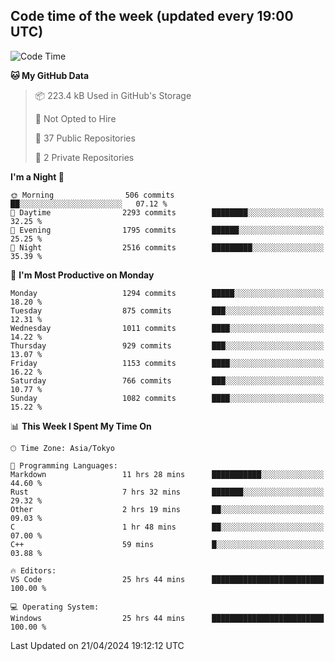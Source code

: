 ## Code time of the week (updated every 19:00 UTC)

<!--START_SECTION:waka-->
![Code Time](http://img.shields.io/badge/Code%20Time-2%2C983%20hrs%2057%20mins-blue)

**🐱 My GitHub Data** 

> 📦 223.4 kB Used in GitHub's Storage 
 > 
> 🚫 Not Opted to Hire
 > 
> 📜 37 Public Repositories 
 > 
> 🔑 2 Private Repositories 
 > 
**I'm a Night 🦉** 

```text
🌞 Morning                506 commits         ██░░░░░░░░░░░░░░░░░░░░░░░   07.12 % 
🌆 Daytime                2293 commits        ████████░░░░░░░░░░░░░░░░░   32.25 % 
🌃 Evening                1795 commits        ██████░░░░░░░░░░░░░░░░░░░   25.25 % 
🌙 Night                  2516 commits        █████████░░░░░░░░░░░░░░░░   35.39 % 
```
📅 **I'm Most Productive on Monday** 

```text
Monday                   1294 commits        █████░░░░░░░░░░░░░░░░░░░░   18.20 % 
Tuesday                  875 commits         ███░░░░░░░░░░░░░░░░░░░░░░   12.31 % 
Wednesday                1011 commits        ████░░░░░░░░░░░░░░░░░░░░░   14.22 % 
Thursday                 929 commits         ███░░░░░░░░░░░░░░░░░░░░░░   13.07 % 
Friday                   1153 commits        ████░░░░░░░░░░░░░░░░░░░░░   16.22 % 
Saturday                 766 commits         ███░░░░░░░░░░░░░░░░░░░░░░   10.77 % 
Sunday                   1082 commits        ████░░░░░░░░░░░░░░░░░░░░░   15.22 % 
```


📊 **This Week I Spent My Time On** 

```text
🕑︎ Time Zone: Asia/Tokyo

💬 Programming Languages: 
Markdown                 11 hrs 28 mins      ███████████░░░░░░░░░░░░░░   44.60 % 
Rust                     7 hrs 32 mins       ███████░░░░░░░░░░░░░░░░░░   29.32 % 
Other                    2 hrs 19 mins       ██░░░░░░░░░░░░░░░░░░░░░░░   09.03 % 
C                        1 hr 48 mins        ██░░░░░░░░░░░░░░░░░░░░░░░   07.00 % 
C++                      59 mins             █░░░░░░░░░░░░░░░░░░░░░░░░   03.88 % 

🔥 Editors: 
VS Code                  25 hrs 44 mins      █████████████████████████   100.00 % 

💻 Operating System: 
Windows                  25 hrs 44 mins      █████████████████████████   100.00 % 
```


 Last Updated on 21/04/2024 19:12:12 UTC
<!--END_SECTION:waka-->